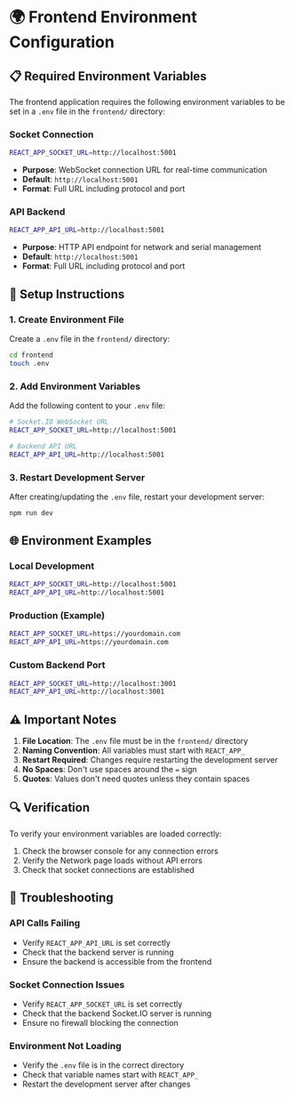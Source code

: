 # 🌍 Frontend Environment Configuration

## 📋 Required Environment Variables

The frontend application requires the following environment variables to be set in a `.env` file in the `frontend/` directory:

### **Socket Connection**
```bash
REACT_APP_SOCKET_URL=http://localhost:5001
```
- **Purpose**: WebSocket connection URL for real-time communication
- **Default**: `http://localhost:5001`
- **Format**: Full URL including protocol and port

### **API Backend**
```bash
REACT_APP_API_URL=http://localhost:5001
```
- **Purpose**: HTTP API endpoint for network and serial management
- **Default**: `http://localhost:5001`
- **Format**: Full URL including protocol and port

## 🔧 Setup Instructions

### **1. Create Environment File**
Create a `.env` file in the `frontend/` directory:

```bash
cd frontend
touch .env
```

### **2. Add Environment Variables**
Add the following content to your `.env` file:

```bash
# Socket.IO WebSocket URL
REACT_APP_SOCKET_URL=http://localhost:5001

# Backend API URL
REACT_APP_API_URL=http://localhost:5001
```

### **3. Restart Development Server**
After creating/updating the `.env` file, restart your development server:

```bash
npm run dev
```

## 🌐 Environment Examples

### **Local Development**
```bash
REACT_APP_SOCKET_URL=http://localhost:5001
REACT_APP_API_URL=http://localhost:5001
```

### **Production (Example)**
```bash
REACT_APP_SOCKET_URL=https://yourdomain.com
REACT_APP_API_URL=https://yourdomain.com
```

### **Custom Backend Port**
```bash
REACT_APP_SOCKET_URL=http://localhost:3001
REACT_APP_API_URL=http://localhost:3001
```

## ⚠️ Important Notes

1. **File Location**: The `.env` file must be in the `frontend/` directory
2. **Naming Convention**: All variables must start with `REACT_APP_`
3. **Restart Required**: Changes require restarting the development server
4. **No Spaces**: Don't use spaces around the `=` sign
5. **Quotes**: Values don't need quotes unless they contain spaces

## 🔍 Verification

To verify your environment variables are loaded correctly:

1. Check the browser console for any connection errors
2. Verify the Network page loads without API errors
3. Check that socket connections are established

## 🚨 Troubleshooting

### **API Calls Failing**
- Verify `REACT_APP_API_URL` is set correctly
- Check that the backend server is running
- Ensure the backend is accessible from the frontend

### **Socket Connection Issues**
- Verify `REACT_APP_SOCKET_URL` is set correctly
- Check that the backend Socket.IO server is running
- Ensure no firewall blocking the connection

### **Environment Not Loading**
- Verify the `.env` file is in the correct directory
- Check that variable names start with `REACT_APP_`
- Restart the development server after changes 
